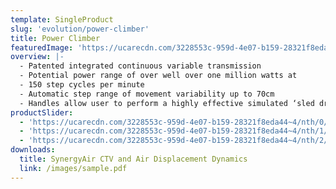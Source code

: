 ```yaml
---
template: SingleProduct
slug: 'evolution/power-climber'
title: Power Climber
featuredImage: 'https://ucarecdn.com/3228553c-959d-4e07-b159-28321f8eda44~4/nth/0/'
overview: |-
  - Patented integrated continuous variable transmission
  - Potential power range of over well over one million watts at
  - 150 step cycles per minute
  - Automatic step range of movement variability up to 70cm
  - Handles allow user to perform a highly effective simulated ‘sled drive’ style movement or alternatively anchor themselves during high load sprints and strength orientated movements
productSlider:
  - 'https://ucarecdn.com/3228553c-959d-4e07-b159-28321f8eda44~4/nth/0/'
  - 'https://ucarecdn.com/3228553c-959d-4e07-b159-28321f8eda44~4/nth/1/'
  - 'https://ucarecdn.com/3228553c-959d-4e07-b159-28321f8eda44~4/nth/2/'
downloads:
  title: SynergyAir CTV and Air Displacement Dynamics
  link: /images/sample.pdf
---
```

